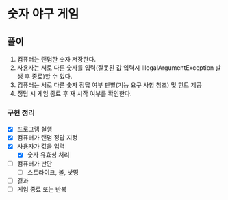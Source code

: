 # 숫자 야구 게임

## 풀이

1. 컴퓨터는 랜덤한 숫자 저장한다.
2. 사용자는 서로 다른 숫자를 입력(잘못된 값 입력시 IllegalArgumentException 발생 후 종료)할 수 있다.
3. 컴퓨터는 서로 다른 숫자 정답 여부 판별(기능 요구 사항 참조) 및 힌트 제공
4. 정답 시 게임 종료 후 재 시작 여부를 확인한다.

### 구현 정리

- [x] 프로그램 실행
- [x] 컴퓨터가 랜덤 정답 지정 
- [x] 사용자가 값을 입력
  - [x] 숫자 유효성 처리
- [ ] 컴퓨터가 판단
  - [ ] 스트라이크, 볼, 낫띵
- [ ] 결과
- [ ] 게임 종료 또는 반복